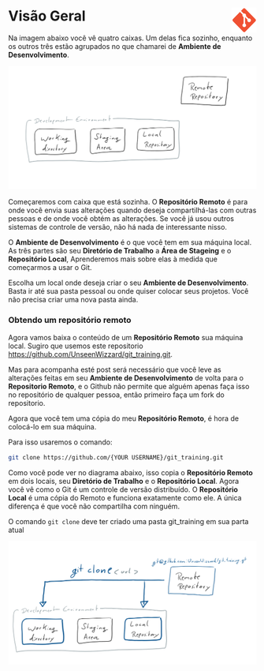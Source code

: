 # Visão Geral <img src="../images/Git_icon.png" width="10%" height="10%" align="right" valign="center"/> 

Na imagem abaixo você vê quatro caixas. Um delas fica sozinho, enquanto os outros três estão agrupados no que chamarei de **Ambiente de Desenvolvimento**.

![imagem0](https://github.com/UnseenWizzard/git_training/raw/master/img/components.png)

Começaremos com caixa que está sozinha. O **Repositório Remoto** é para onde você envia suas alterações quando deseja compartilhá-las com outras pessoas e de onde você obtém as alterações. Se você já usou outros sistemas de controle de versão, não há nada de interessante nisso.

O **Ambiente de Desenvolvimento** é o que você tem em sua máquina local. As três partes são seu **Diretório de Trabalho** a **Área de Stageing** e o **Repositório Local**, Aprenderemos mais sobre elas à medida que começarmos a usar o Git.

Escolha um local onde deseja criar o seu **Ambiente de Desenvolvimento**. Basta ir até sua pasta pessoal ou onde quiser colocar seus projetos. Você não precisa criar uma nova pasta ainda.

### Obtendo um repositório remoto
Agora vamos baixa o conteúdo de um **Repositório Remoto** sua máquina local. Sugiro que usemos este repositorio https://github.com/UnseenWizzard/git_training.git.

Mas para acompanha esté post será necessário que você leve as alterações feitas em seu **Ambiente de Desenvolvimento** de volta para o **Repositorio Remoto**, e o Github não permite que alguém apenas faça isso no repositório de qualquer pessoa, então primeiro faça um fork do repositorio.

Agora que você tem uma cópia do meu **Repositório Remoto**, é hora de colocá-lo em sua máquina.

Para isso usaremos o comando:
```sh
git clone https://github.com/{YOUR USERNAME}/git_training.git
```

Como você pode ver no diagrama abaixo, isso copia o **Repositório Remoto** em dois locais, seu **Diretório de Trabalho** e o **Repositório Local**. Agora você vê como o Git é um controle de versão distribuído. O **Repositório Local** é uma cópia do Remoto e funciona exatamente como ele. A única diferença é que você não compartilha com ninguém.

O comando `git clone` deve ter criado uma pasta git_training em sua parta atual

![imagem1](https://github.com/UnseenWizzard/git_training/raw/master/img/clone.png)

